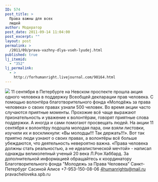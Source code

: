 ```yaml
---
ID: 574
post_title: >
  Права важны для всех
  людей
author: Модератор
post_date: 2011-09-14 11:04:00
post_excerpt: ""
layout: post
permalink: >
  /2011/09/prava-vazhny-dlya-vseh-lyudej.html
published: true
lj_itemid:
  - "352"
lj_permalink:
  - >
    http://forhumanright.livejournal.com/90164.html
---
```

<img src="http://cs5338.vk.com/u132145096/132409092/x_5b26039f.jpg" /> 11 сентября в Петербурге на Невском проспекте прошла акция одного человека в поддержку Всеобщей декларации прав человека. С помощью волонтёра благотворительного фонда «Молодёжь за права человека» о своих правах узнали 500 человек.
Во время акции часто случаются приятные моменты. Прохожие всё чаще выражают признательность и уважение к волонтёрам, говорят приятные слова поддержки. А иногда и сами помогают просвещать людей. На акции 11 сентября к волонтёру подошла молодая пара, они взяли листовки, изучили их и воскликнули: «Вы молодцы!!! Так держать!!!». Вот так приятно люди узнают о своих правах, а волонтёры всё больше убеждаются, что деятельность невероятно важна.
«Права человека должны стать реальностью, а не идеалистической мечтой» - написал однажды великолепный ученый  20 века Л.Рон Хаббард. 
За дополнительной информацией обращайтесь к координатору
 Благотворительного фонда
 "Молодежь за Права Человека" Санкт-Петербург 
Сасиной Алисе 
+7-953-150-08-06 
4humanrights@mail.ru
pravacheloveka.spb.ru